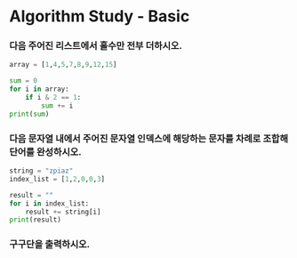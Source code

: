 # Algorithm Study - Basic

### 다음 주어진 리스트에서 홀수만 전부 더하시오.

```py
array = [1,4,5,7,8,9,12,15]
```

```py
sum = 0
for i in array:
    if i & 2 == 1:
        sum += i
print(sum)
```

### 다음 문자열 내에서 주어진 문자열 인덱스에 해당하는 문자를 차례로 조합해 단어를 완성하시오.

```py
string = "zpiaz"
index_list = [1,2,0,0,3]
```

```py
result = ""
for i in index_list:
    result += string[i]
print(result)
```

### 구구단을 출력하시오.

<!--
```py
for i in range(2,10):
    for j in range(1,10):
        print(str(i) + " x " + str(j) + " = " + str(i*j))
```
-->
